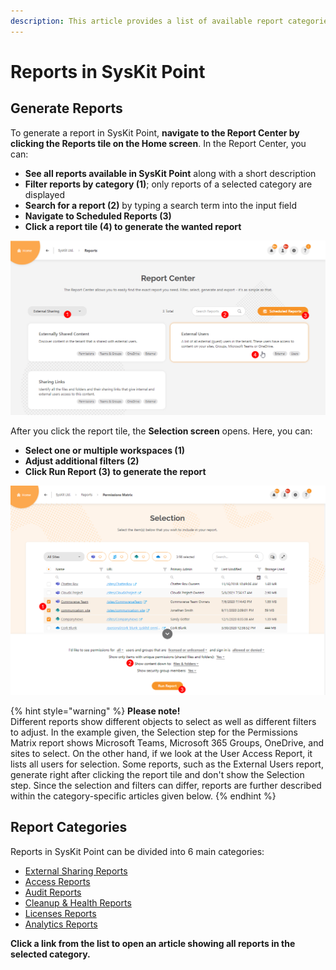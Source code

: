 ```yaml
---
description: This article provides a list of available report categories and shows how to generate reports in SysKit Point.
---
```


# Reports in SysKit Point

## Generate Reports

To generate a report in SysKit Point, **navigate to the Report Center by clicking the Reports tile on the Home screen**.
In the Report Center, you can:
* **See all reports available in SysKit Point** along with a short description
* **Filter reports by category (1)**; only reports of a selected category are displayed
* **Search for a report (2)** by typing a search term into the input field
* **Navigate to Scheduled Reports (3)** 
* **Click a report tile (4) to generate the wanted report**

![SysKit Point - Report Center](../../.gitbook/assets/generate_reports_overview-report_center.png)

After you click the report tile, the **Selection screen** opens.
Here, you can:
* **Select one or multiple workspaces (1)**
* **Adjust additional filters (2)**
* **Click Run Report (3) to generate the report**

![Generating Reports - Selection Screen](../../.gitbook/assets/generate_reports_overview-selection_step.png)

{% hint style="warning" %}
**Please note!**  
Different reports show different objects to select as well as different filters to adjust. In the example given, the Selection step for the Permissions Matrix report shows Microsoft Teams, Microsoft 365 Groups, OneDrive, and sites to select. On the other hand, if we look at the User Access Report, it lists all users for selection. 
Some reports, such as the External Users report, generate right after clicking the report tile and don't show the Selection step. 
Since the selection and filters can differ, reports are further described within the category-specific articles given below.
{% endhint %}

## Report Categories

Reports in SysKit Point can be divided into 6 main categories:
* [External Sharing Reports](external-sharing-reports.md)
* [Access Reports](access-reports.md)
* [Audit Reports](audit-reports.md)
* [Cleanup & Health Reports](cleanup-and-health-reports.md)
* [Licenses Reports](licenses-reports.md)
* [Analytics Reports](analytics-reports.md)

**Click a link from the list to open an article showing all reports in the selected category.**



